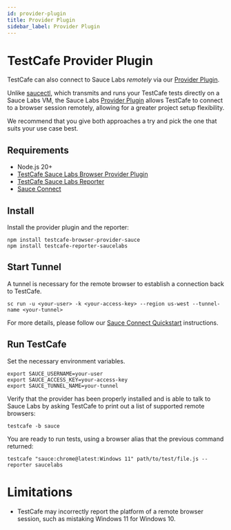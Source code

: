 ```yaml
---
id: provider-plugin
title: Provider Plugin
sidebar_label: Provider Plugin
---
```


# TestCafe Provider Plugin

TestCafe can also connect to Sauce Labs _remotely_ via our [Provider Plugin](https://github.com/saucelabs/testcafe-provider).

Unlike [saucectl](/dev/cli/saucectl/), which transmits and runs your TestCafe
tests directly on a Sauce Labs VM, the Sauce Labs [Provider Plugin](https://github.com/saucelabs/testcafe-provider)
allows TestCafe to connect to a browser session remotely, allowing for a greater
project setup flexibility.

We recommend that you give both approaches a try and pick the one that suits
your use case best.

## Requirements

- Node.js 20+
- [TestCafe Sauce Labs Browser Provider Plugin](https://github.com/saucelabs/testcafe-provider)
- [TestCafe Sauce Labs Reporter](https://github.com/saucelabs/testcafe-reporter)
- [Sauce Connect](/secure-connections/sauce-connect-5)

## Install

Install the provider plugin and the reporter:
```shell
npm install testcafe-browser-provider-sauce
npm install testcafe-reporter-saucelabs
```

## Start Tunnel

A tunnel is necessary for the remote browser to establish a connection back to
TestCafe.

```shell
sc run -u <your-user> -k <your-access-key> --region us-west --tunnel-name <your-tunnel>
```

For more details, please follow our [Sauce Connect Quickstart](/secure-connections/sauce-connect-5/quickstart/)
instructions.

## Run TestCafe

Set the necessary environment variables.

```shell
export SAUCE_USERNAME=your-user
export SAUCE_ACCESS_KEY=your-access-key
export SAUCE_TUNNEL_NAME=your-tunnel
```

Verify that the provider has been properly installed and is able to talk to
Sauce Labs by asking TestCafe to print out a list of supported remote browsers:
```shell
testcafe -b sauce
```

You are ready to run tests, using a browser alias that the previous command
returned:
```shell
testcafe "sauce:chrome@latest:Windows 11" path/to/test/file.js --reporter saucelabs
```

# Limitations

- TestCafe may incorrectly report the platform of a remote browser session, such
as mistaking Windows 11 for Windows 10.
